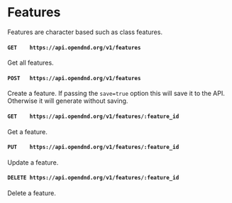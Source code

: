 # Features
Features are character based such as class features.

#### `GET    https://api.opendnd.org/v1/features`
Get all features.

#### `POST   https://api.opendnd.org/v1/features`
Create a feature. If passing the `save=true` option this will save it to the API. Otherwise it will generate without saving.

#### `GET    https://api.opendnd.org/v1/features/:feature_id`
Get a feature.

#### `PUT    https://api.opendnd.org/v1/features/:feature_id`
Update a feature.

#### `DELETE https://api.opendnd.org/v1/features/:feature_id`
Delete a feature.